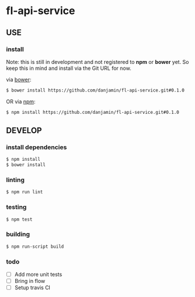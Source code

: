 # fl-api-service

## USE

### install

Note: this is still in development and not registered to **npm** or **bower** yet.
      So keep this in mind and install via the Git URL for now.

via [bower](http://bower.io):

```sh
$ bower install https://github.com/danjamin/fl-api-service.git#0.1.0
```

OR via [npm](http://npmjs.com):

```sh
$ npm install https://github.com/danjamin/fl-api-service.git#0.1.0
```


## DEVELOP

### install dependencies

```sh
$ npm install
$ bower install
```

### linting

```sh
$ npm run lint
```

### testing

```sh
$ npm test
```

### building

```sh
$ npm run-script build
```

### todo

- [ ] Add more unit tests
- [ ] Bring in flow
- [ ] Setup travis CI

